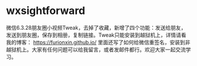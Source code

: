 # wxsightforward
微信6.3.28朋友圈小视频Tweak，去掉了收藏，新增了四个功能：发送给朋友，发送到朋友圈，保存到相册，复制链接。Tweak只能安装到越狱机上，详情请看我的博客： https://furionxin.github.io/ 里面还写了如何给微信重签名，安装到非越狱机上。大家有任何问题可以给我留言，或者发邮件都行。欢迎大家一起交流学习。
